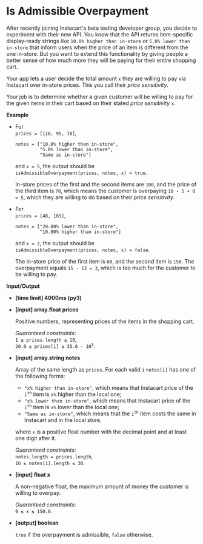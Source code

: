 # Is Admissible Overpayment

<div class="markdown"><p>After recently joining Instacart's beta testing developer group, you decide to experiment with their new API. You know that the API returns item-specific display-ready strings like <code>10.0% higher than in-store</code> or <code>5.0% lower than in-store</code> that inform users when the price of an item is different from the one in-store. But you want to extend this functionality by giving people a better sense of how much more they will be paying for their entire shopping cart.</p>
<p>Your app lets a user decide the total amount <code>x</code> they are willing to pay via Instacart over in-store prices. This you call their <em>price sensitivity</em>.</p>
<p>Your job is to determine whether a given customer will be willing to pay for the given items in their cart based on their stated <em>price sensitivity</em> <code>x</code>.</p>
<p><strong>Example</strong></p>
<ul>
<li>
<p>For<br>
<code>prices = [110, 95, 70]</code>,</p>
<pre><code>notes = ["10.0% higher than in-store", 
         "5.0% lower than in-store", 
         "Same as in-store"]
</code></pre>
<p>and <code>x = 5</code>, the output should be<br>
<code>isAdmissibleOverpayment(prices, notes, x) = true</code>.</p>
<p>In-store prices of the first and the second items are <code>100</code>, and the price of the third item is <code>70</code>, which means the customer is overpaying <code>10 - 5 + 0 = 5</code>, which they are willing to do based on their <em>price sensitivity</em>.</p>
</li>
<li>
<p>For<br>
<code>prices = [48, 165]</code>,</p>
<pre><code>notes = ["20.00% lower than in-store", 
         "10.00% higher than in-store"]
</code></pre>
<p>and <code>x = 2</code>, the output should be<br>
<code>isAdmissibleOverpayment(prices, notes, x) = false</code>.</p>
<p>The in-store price of the first item is <code>60</code>, and the second item is <code>150</code>. The overpayment equals <code>15 - 12 = 3</code>, which is too much for the customer to be willing to pay.</p>
</li>
</ul>
<p><strong>Input/Output</strong></p>
<ul>
<li><strong>[time limit] 4000ms (py3)</strong></li>
</ul>
<ul>
<li>
<p><strong>[input] array.float prices</strong></p>
<p>Positive numbers, representing prices of the items in the shopping cart.</p>
<p><em>Guaranteed constraints:</em><br>
<code>1 ≤ prices.length ≤ 10</code>,<br>
<code>20.0 ≤ prices[i] ≤ 35.0 · 10<sup>3</sup></code>.</p>
</li>
<li>
<p><strong>[input] array.string notes</strong></p>
<p>Array of the same length as <code>prices</code>. For each valid <code>i</code> <code>notes[i]</code> has one of the following forms:</p>
<ul>
<li><code>"x% higher than in-store"</code>, which means that Instacart price of the <code>i<sup>th</sup></code> item is <code>x%</code> higher than the local one;</li>
<li><code>"x% lower than in-store"</code>, which means  that Instacart price of the <code>i<sup>th</sup></code> item is <code>x%</code> lower than the local one;</li>
<li><code>"Same as in-store"</code>, which means that the <code>i<sup>th</sup></code> item costs the same in Instacart and in the local store,</li>
</ul>
<p>where <code>x</code> is a positive float number with the decimal point and at least one digit after it.</p>
<p><em>Guaranteed constraints:</em><br>
<code>notes.length = prices.length</code>,<br>
<code>16 ≤ notes[i].length ≤ 30</code>.</p>
</li>
<li>
<p><strong>[input] float x</strong></p>
<p>A non-negative float, the maximum amount of money the customer is willing to overpay.</p>
<p><em>Guaranteed constraints:</em><br>
<code>0 ≤ x ≤ 150.0</code>.</p>
</li>
<li>
<p><strong>[output] boolean</strong></p>
<p><code>true</code> if the overpayment is admissible, <code>false</code> otherwise.</p>
</li>
</ul>
</div>